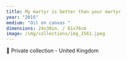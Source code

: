 ```yaml
---
title: My martyr is better than your martyr
year: "2015"
medium: "Oil on canvas "
dimensions: 24x30in. / 61x76cm
image: /img/collections/img_1561.jpeg
---
```

🔴 Private collection - United Kingdom 
